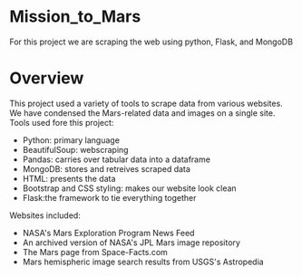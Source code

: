 # Mission_to_Mars
For this project we are scraping the web using python, Flask, and MongoDB

# Overview
This project used a variety of tools to scrape data from various websites. We have condensed the Mars-related data and images on a single site. 
Tools used fore this project:
* Python: primary language
* BeautifulSoup: webscraping
* Pandas: carries over tabular data into a dataframe
* MongoDB: stores and retreives scraped data
* HTML: presents the data
* Bootstrap and CSS styling: makes our website look clean
* Flask:the framework to tie everything together

Websites included:
* NASA's Mars Exploration Program News Feed
* An archived version of NASA's JPL Mars image repository
* The Mars page from Space-Facts.com
* Mars hemispheric image search results from USGS's Astropedia
